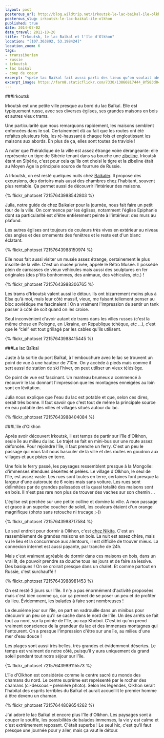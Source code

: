 ```yaml
---
layout: post
posterous_url: http://blog.wildtrip.net/irkoutsk-le-lac-baikal-ile-olkhon
posterous_slug: irkoutsk-le-lac-baikal-ile-olkhon
published: true
date: 2014-07-02
date_travel: 2011-10-20
title: "Irkoutsk, le lac Baïkal et l'île d'Olkhon"
location: "[107.363892, 53.198424]"
location_zoom: 6
tags:
- transsiberien
- russie
- irkoutsk
- lac baikal
- coup de coeur
excerpt: "<p>Le lac Baïkal fait aussi parti des lieux qu'on voulait absolument visiter. Le plus grand lac du monde est vraiment magnifique à voir. Et quand on a découvert qu'il y avait une grande île au milieu, l'île d'Olkhon, on n'a pas pu résisté à y passer plusieurs jours. Une merveille ! Un arrêt obligatoire du Transsibérien.</p>"
excerpt_image: https://farm8.staticflickr.com/7330/13866817444_8f583d045a_c.jpg
---
```


###Irkoutsk

Irkoutsk est une petite ville presque au bord du lac Baïkal. Elle est typiquement russe, avec ses diverses églises, ses grandes maisons en bois et autres vieux trams.

Une particularité que nous remarquons rapidement, les maisons semblent enfoncées dans le sol. Certainement dû au fait que les routes ont été refaites plusieurs fois, les ré-haussant à chaque fois et engloutissant les maisons aux abords. En plus de ça, elles sont toutes de traviole !

A noter que l'héraldique de la ville est assez étrange voire dérangeante: elle représente un tigre de Sibérie tenant dans sa bouche une [zibeline](http://fr.wikipedia.org/wiki/Zibeline). Irkoutsk étant en Sibérie, c'est pour cela qu'ils ont choisi le tigre et la zibeline était au Moyen Âge la principale source de fourrure de Russie.

A Irkoutsk, on est resté quelques nuits chez [Baikaler](http://baikaler.com/). Il propose des excursions, des dortoirs mais aussi des chambres chez l'habitant, souvent plus rentable. Ça permet aussi de découvrir l'intérieur des maisons.

{% flickr_photoset 72157643988542803 %}

Julia, notre guide de chez Baikaler pour la journée, nous fait faire un petit tour de la ville. On commence par les églises, notamment l'église Epiphanie dont sa particularité est d'être entièrement peinte à l'intérieur: des murs au plafond.

Les autres églises ont toujours de couleurs très vives en extérieur au niveau des angles et des ornements des fenêtres et le reste est d'un blanc éclatant.

{% flickr_photoset 72157643988150974 %}

Elle nous fait aussi visiter un musée assez étrange, certainement le plus insolite de la ville. C'est un musée privée, appelé le Rétro Musée. Il possède plein de carcasses de vieux véhicules mais aussi des sculptures en fer originales (des p'tits bonhommes, des animaux, des véhicules, etc.) !

{% flickr_photoset 72157643988306765 %}

Les trams d'Irkoutsk valent aussi le détour. Ils ont bizarrement moins plus à Elsa qu'à moi, mais leur côté massif, vieux, me faisant tellement penser au bloc soviétique me fascinaient ! On a vraiment l'impression de sentir un tank passer à côté de soit quand on les croise.

Seul inconvénient d'avoir autant de trams dans les villes russes (c'est la même chose en Pologne, en Ukraine, en République tchèque, etc ...), c'est que le “ciel” est tout grillagé par les cables qu'ils utilisent.

{% flickr_photoset 72157643988415445 %}

###Le lac Baïkal

Juste à la sortie du port Baïkal, à l'embouchure avec le lac se trouvent un point de vue à une hauteur de 710m. On y accède à pieds mais comme il sert aussi de station de ski l'hiver, on peut utiliser un vieux télésiège.

Ce point de vue est fascinant. Un manteau brumeux a commencé à recouvrir le lac donnant l'impression que les montagnes enneigées au loin sont en lévitation.

Julia nous explique que l'eau du lac est potable et que, selon ces dires, serait très bonne. Il faut savoir que c'est tout de même la principale source en eau potable des villes et villages situés autour du lac.

{% flickr_photoset 72157643988404084 %}

###L'île d'Olkhon

Après avoir découvert Irkoutsk, il est temps de partir sur l'île d'Olkhon, seule île au milieu du lac. Le trajet se fait en mini-bus sur une route assez défoncée. Pour rejoindre l'île, il faut prendre un ferry. C'est un peu le passage qui nous fait nous basculer de la ville et des routes en goudron aux villages et aux pistes en terre.

Une fois le ferry passé, les paysages ressemblent presque à la Mongolie: d'immenses étendues désertes et pelées. Le village d'Olkhon, le seul de l'île, est assez vaste. Les rues sont toutes en terre, certaines font presque la largeur d'une autoroute de 6 voies mais sans voiture. Les rues sont délimitées par de grandes palissades et la quasi totalité des maisons sont en bois. Il n'est pas rare non plus de trouver des vaches sur son chemin ...

L'église est perchée sur une petite colline et domine la ville. A mon passage et grace à un superbe coucher de soleil, les couleurs étaient d'un orange magnifique (photo sans retouche ni trucage ;-))

{% flickr_photoset 72157643988717584 %}

Le seul endroit pour dormir à Olkhon, c'est [chez Nikita](http://www.olkhon.info/fr/). C'est un rassemblement de grandes maisons en bois. La nuit est assez chère, mais vu le lieu et la concurrence aux alentours, il est difficile de trouver mieux. La connexion internet est aussi payante, par tranche de 24h.

Mais c'est vraiment agréable de dormir dans ces maisons en bois, dans un vrai lit, de pouvoir prendre sa douche tous les jours et de faire sa lessive. Des basiques ! On se croirait presque dans un chalet. Et comme partout en Russie, c'est surchauffé !

{% flickr_photoset 72157643988981453 %}

On est resté 3 jours sur l'île. Il n'y a pas énormément d'activité proposées mais c'est bien comme ça, car ça permet de se poser un peu et de profiter du lieu. Évidemment, les balades à faire sont nombreuses !

Le deuxième jour sur l'île, on part en vadrouille dans un minibus pour découvrir un peu ce qu'il se cache dans le nord de l'île. Un des arrêts se fait tout au nord, sur la pointe de l'île, au cap Khoboï. C'est ici qu'on prend vraiment conscience de la grandeur du lac et des immenses montagnes qui l'entourent. On a presque l'impression d'être sur une île, au milieu d'une mer d'eau douce !

Les plages sont aussi très belles, très grandes et évidemment désertes. Le temps est vraiment de notre côté, puisqu'il y aura uniquement du grand soleil pendant tout notre séjour sur l'île.

{% flickr_photoset 72157643989115573 %}

L'île d'Olkhon est considérée comme le centre sacré du monde des chamans du nord. Le centre suprême est représenté par le rocher des chamans (ci-dessous – première photo). Selon les légendes, Olkhon serait l'habitat des esprits terribles du Baïkal et aurait accueillit le premier homme à être devenu un chaman.

{% flickr_photoset 72157644809654262 %}

J'ai adoré le lac Baïkal et encore plus l'île d'Olkhon. Les paysages sont à couper le souffle, les possibilités de balades immenses, la vie y est calme et c'est extrêmement reposant. C'était superbe ! Le seul hic, c'est qu'il faut presque une journée pour y aller, mais ça vaut le détour.

